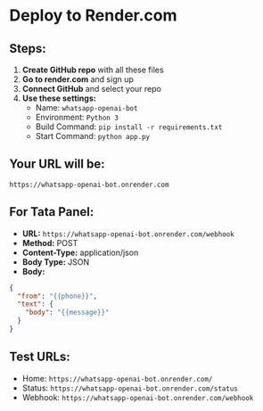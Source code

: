 # Deploy to Render.com

## Steps:

1. **Create GitHub repo** with all these files
2. **Go to render.com** and sign up
3. **Connect GitHub** and select your repo
4. **Use these settings:**
   - Name: `whatsapp-openai-bot`
   - Environment: `Python 3`
   - Build Command: `pip install -r requirements.txt`
   - Start Command: `python app.py`

## Your URL will be:
`https://whatsapp-openai-bot.onrender.com`

## For Tata Panel:
- **URL:** `https://whatsapp-openai-bot.onrender.com/webhook`
- **Method:** POST
- **Content-Type:** application/json
- **Body Type:** JSON
- **Body:**
```json
{
  "from": "{{phone}}",
  "text": {
    "body": "{{message}}"
  }
}
```

## Test URLs:
- Home: `https://whatsapp-openai-bot.onrender.com/`
- Status: `https://whatsapp-openai-bot.onrender.com/status`
- Webhook: `https://whatsapp-openai-bot.onrender.com/webhook`